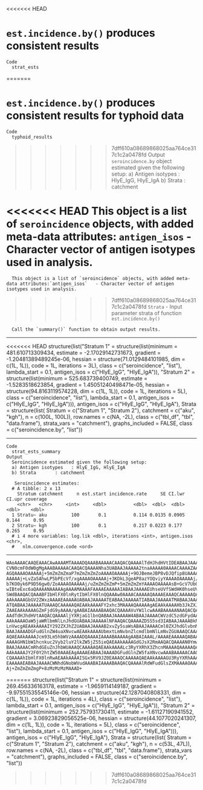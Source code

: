 <<<<<<< HEAD
# `est.incidence.by()` produces consistent results

    Code
      strat_ests
=======
# `est.incidence.by()` produces consistent results for typhoid data

    Code
      typhoid_results
>>>>>>> 7dff610a08689868025aa764ce317c1c2a0478fd
    Output
      `seroincidence.by` object estimated given the following setup:
      a) Antigen isotypes   : HlyE_IgG, HlyE_IgA 
      b) Strata       : catchment 
      
<<<<<<< HEAD
      This object is a list of `seroincidence` objects, with added meta-data attributes:
      `antigen_isos` - Character vector of antigen isotypes used in analysis.
=======
      This object is a list of `seroincidence` objects, with added meta-data attributes:`antigen_isos`   - Character vector of antigen isotypes used in analysis.
>>>>>>> 7dff610a08689868025aa764ce317c1c2a0478fd
      `Strata`       - Input parameter strata of function `est.incidence.by()`
      
      Call the `summary()` function to obtain output results.

---

<<<<<<< HEAD
    structure(list("Stratum 1" = structure(list(minimum = 481.610713309434, 
        estimate = -2.17029142731673, gradient = -1.20481389489245e-06, 
        hessian = structure(71.0129484101985, dim = c(1L, 1L)), code = 1L, 
        iterations = 3L), class = c("seroincidence", "list"), lambda_start = 0.1, antigen_isos = c("HlyE_IgG", 
    "HlyE_IgA")), "Stratum 2" = structure(list(minimum = 525.683739400749, 
        estimate = -1.5283518623854, gradient = 1.45051240498471e-05, 
        hessian = structure(94.8163119574228, dim = c(1L, 1L)), code = 1L, 
        iterations = 5L), class = c("seroincidence", "list"), lambda_start = 0.1, antigen_isos = c("HlyE_IgG", 
    "HlyE_IgA"))), antigen_isos = c("HlyE_IgG", "HlyE_IgA"), Strata = structure(list(
        Stratum = c("Stratum 1", "Stratum 2"), catchment = c("aku", 
        "kgh"), n = c(100L, 100L)), row.names = c(NA, -2L), class = c("tbl_df", 
    "tbl", "data.frame"), strata_vars = "catchment"), graphs_included = FALSE, class = c("seroincidence.by", 
    "list"))

---

    Code
      strat_ests_summary
    Output
      Seroincidence estimated given the following setup:
      a) Antigen isotypes   : HlyE_IgG, HlyE_IgA 
      b) Strata       : catchment 
      
       Seroincidence estimates:
      # A tibble: 2 x 13
        Stratum catchment     n est.start incidence.rate     SE CI.lwr CI.upr coverage
        <chr>   <chr>     <int>     <dbl>          <dbl>  <dbl>  <dbl>  <dbl>    <dbl>
      1 Stratu~ aku         100       0.1          0.114 0.0135 0.0905  0.144     0.95
      2 Stratu~ kgh         100       0.1          0.217 0.0223 0.177   0.265     0.95
      # i 4 more variables: log.lik <dbl>, iterations <int>, antigen.isos <chr>,
      #   nlm.convergence.code <ord>

---

    WAoAAAACAAQEAAACAwAAAAMTAAAADQAAABAAAAACAAQACQAAAAlTdHJhdHVtIDEABAAJAAAA
    CVN0cmF0dW0gMgAAABAAAAACAAQACQAAAANha3UABAAJAAAAA2tnaAAAAA0AAAACAAAAZAAA
    AGQAAAAOAAAAAj+5mZmZmZmaP7mZmZmZmZoAAAAOAAAAAj+9OJBemeJBP8vDJQfip8UAAAAO
    AAAAAj+LvZa5AhwLP5bPEcVf/xgAAAAOAAAAAj+3KDkL3geAP8azYOQviyYAAAAOAAAAAj/C
    b7KO0yk6P9D56gw0/ZoAAAAOAAAAAj/uZmZmZmZmP+5mZmZmZmYAAAAOAAAAAsB+GcV7UbQI
    wIBteExc6aQAAAANAAAAAgAAAAMAAAAFAAAAEAAAAAIABAAJAAAAEUhseUVfSWdHK0hseUVf
    SWdBAAQACQAAABFIbHlFX0lnRytIbHlFX0lnQQAAAw0AAAACAAAAAQAAAAEAAAQCAAAAAQAE
    AAkAAAAGbGV2ZWxzAAAAEAAAAAUABAAJAAAAATEABAAJAAAAATIABAAJAAAAATMABAAJAAAA
    ATQABAAJAAAAATUAAAQCAAAAAQAEAAkAAAAFY2xhc3MAAAAQAAAAAgAEAAkAAAAHb3JkZXJl
    ZAAEAAkAAAAGZmFjdG9yAAAA/gAABAIAAAABAAQACQAAAAVuYW1lcwAAABAAAAANAAQACQAA
    AAdTdHJhdHVtAAQACQAAAAljYXRjaG1lbnQABAAJAAAAAW4ABAAJAAAACWVzdC5zdGFydAAE
    AAkAAAAOaW5jaWRlbmNlLnJhdGUABAAJAAAAAlNFAAQACQAAAAZDSS5sd3IABAAJAAAABkNJ
    LnVwcgAEAAkAAAAIY292ZXJhZ2UABAAJAAAAB2xvZy5saWsABAAJAAAACml0ZXJhdGlvbnMA
    BAAJAAAADGFudGlnZW4uaXNvcwAEAAkAAAAUbmxtLmNvbnZlcmdlbmNlLmNvZGUAAAQCAAAA
    AQAEAAkAAAAJcm93Lm5hbWVzAAAADQAAAAIAAAABAAAAAgAABAIAAAL/AAAAEAAAAAQABAAJ
    AAAAGHN1bW1hcnkuc2Vyb2luY2lkZW5jZS5ieQAEAAkAAAAGdGJsX2RmAAQACQAAAAN0YmwA
    BAAJAAAACmRhdGEuZnJhbWUAAAQCAAAAAQAEAAkAAAALc3RyYXRhX3ZhcnMAAAAQAAAAAQAE
    AAkAAAAJY2F0Y2htZW50AAAEAgAAAAEABAAJAAAADGFudGlnZW5faXNvcwAAABAAAAACAAQA
    CQAAAAhIbHlFX0lnRwAEAAkAAAAISGx5RV9JZ0EAAAQCAAAAAQAEAAkAAAAGU3RyYXRhAAAA
    EAAAAAEABAAJAAAACWNhdGNobWVudAAABAIAAAABAAQACQAAAAlRdWFudGlsZXMAAAAOAAAA
    Aj+ZmZmZmZmgP+8zMzMzMzMAAAD+

=======
    structure(list("Stratum 1" = structure(list(minimum = 269.456336163178, 
        estimate = -1.9659114149187, gradient = -9.97551535545146e-06, 
        hessian = structure(42.1287040808331, dim = c(1L, 1L)), code = 1L, 
        iterations = 4L), class = c("seroincidence", "list"), lambda_start = 0.1, antigen_isos = c("HlyE_IgG", 
    "HlyE_IgA")), "Stratum 2" = structure(list(minimum = 252.757931730411, 
        estimate = -1.61127190941552, gradient = 3.06923829056525e-06, 
        hessian = structure(44.1077020241307, dim = c(1L, 1L)), code = 1L, 
        iterations = 5L), class = c("seroincidence", "list"), lambda_start = 0.1, antigen_isos = c("HlyE_IgG", 
    "HlyE_IgA"))), antigen_isos = c("HlyE_IgG", "HlyE_IgA"), Strata = structure(list(
        Stratum = c("Stratum 1", "Stratum 2"), catchment = c("aku", 
        "kgh"), n = c(53L, 47L)), row.names = c(NA, -2L), class = c("tbl_df", 
    "tbl", "data.frame"), strata_vars = "catchment"), graphs_included = FALSE, class = c("seroincidence.by", 
    "list"))

>>>>>>> 7dff610a08689868025aa764ce317c1c2a0478fd
